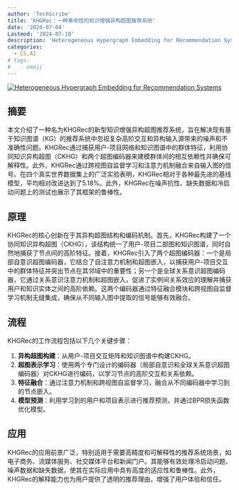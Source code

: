 ```yaml
---
author: 'TechScribe'
title: 'KHGRec：一种革命性的知识增强异构超图推荐系统'
date: '2024-07-04'
Lastmod: '2024-07-10'
description: 'Heterogeneous Hypergraph Embedding for Recommendation Systems'
categories:
  - CS.AI
# tags:
#   - emoji
---
```


[![Heterogeneous Hypergraph Embedding for Recommendation Systems](https://arxiv-research-1301205113.cos.ap-guangzhou.myqcloud.com/images/2407.03665v1.pdf_0.jpg)](https://arxiv.org/abs/2407.03665v1)

## 摘要

本文介绍了一种名为KHGRec的新型知识增强异构超图推荐系统，旨在解决现有基于知识图谱（KG）的推荐系统中忽视复杂高阶交互和异构输入源带来的噪声和不准确性问题。KHGRec通过捕获用户-项目网络和知识图谱中的群体特征，利用协同知识异构超图（CKHG）和两个超图编码器来建模群体间的相互依赖性并确保可解释性。此外，KHGRec通过跨视图自监督学习和注意力机制融合来自输入图的信号。在四个真实世界数据集上的广泛实验表明，KHGRec相对于各种最先进的基线模型，平均相对改进达到了5.18%。此外，KHGRec在噪声抗性、缺失数据和冷启动问题上的测试也展示了其框架的鲁棒性。<!--more-->

## 原理

KHGRec的核心创新在于其异构超图结构和编码机制。首先，KHGRec构建了一个协同知识异构超图（CKHG），该结构统一了用户-项目二部图和知识图谱，同时自然地捕获了节点间的高阶特征。接着，KHGRec引入了两个超图编码器：一个是局部自意识超图编码器，它结合了自注意力机制和超图嵌入，以捕获用户-项目交互中的群体特征并突出节点在其邻域中的重要性；另一个是全球关系意识超图编码器，它通过关系意识注意力机制和超图嵌入，促进了实例间关系效应的理解并捕获用户和知识实体之间的高阶依赖。这两个编码器通过特征融合模块和跨视图自监督学习机制无缝集成，确保从不同输入图中提取的信号能够有效融合。

## 流程

KHGRec的工作流程包括以下几个关键步骤：
1. **异构超图构建**：从用户-项目交互矩阵和知识图谱中构建CKHG。
2. **超图表示学习**：使用两个专门设计的编码器（局部自意识和全球关系意识超图编码器）对CKHG进行编码，以学习节点的高阶交互和关系依赖。
3. **特征融合**：通过注意力机制和跨视图自监督学习，融合从不同编码器中学习到的节点嵌入。
4. **模型预测**：利用学习到的用户和项目表示进行推荐预测，并通过BPR损失函数优化模型。

## 应用

KHGRec的应用前景广泛，特别适用于需要高精度和可解释性的推荐系统场景，如电子商务、流媒体服务、社交媒体平台和新闻门户。其能够有效处理冷启动问题、噪声数据和缺失数据，使其在实际应用中具有高度的适应性和鲁棒性。此外，KHGRec的解释能力也为用户提供了透明的推荐理由，增强了用户体验和信任。